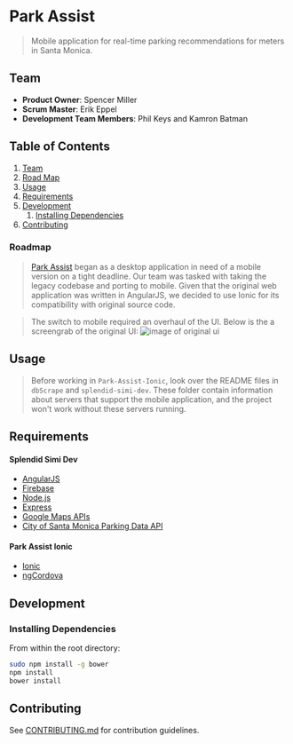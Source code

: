 # Park Assist

> Mobile application for real-time parking recommendations for meters in Santa Monica.

## Team

  - __Product Owner__: Spencer Miller
  - __Scrum Master__: Erik Eppel
  - __Development Team Members__: Phil Keys and Kamron Batman

## Table of Contents

1. [Team](#Team)
1. [Road Map](#Roadmap)
1. [Usage](#Usage)
1. [Requirements](#Requirements)
1. [Development](#Development)
    1. [Installing Dependencies](#Installing-dependencies)
1. [Contributing](#Contributing)

### Roadmap

> [Park Assist](https://parkassist.herokuapp.com/) began as a desktop application in need of a mobile version on a tight deadline. Our team was tasked with taking the legacy codebase and porting to mobile. Given that the original web application was written in AngularJS, we decided to use Ionic for its compatibility with original source code. 

> The switch to mobile required an overhaul of the UI. Below is the a screengrab of the original UI:
![image of original ui](/readme-assets/parkAssist_orig_UI.jpg)

## Usage

> Before working in `Park-Assist-Ionic`, look over the README files in `dbScrape` and `splendid-simi-dev`. These folder contain information about servers that support the mobile application, and the project won't work without these servers running.

## Requirements

#### Splendid Simi Dev
* [AngularJS](https://angularjs.org/)
* [Firebase](https://www.firebase.com/)
* [Node.js](https://nodejs.org/)
* [Express](http://expressjs.com/)
* [Google Maps APIs](https://developers.google.com/maps/?hl=en/)
* [City of Santa Monica Parking Data API](https://parking.api.smgov.net/)

#### Park Assist Ionic
* [Ionic](http://ionicframework.com/)
* [ngCordova](http://ngcordova.com/)

## Development

### Installing Dependencies

From within the root directory:

```sh
sudo npm install -g bower
npm install
bower install
```


## Contributing

See [CONTRIBUTING.md](https://github.com/unexpected-lion/ourglass/blob/master/contributing.md) for contribution guidelines.
